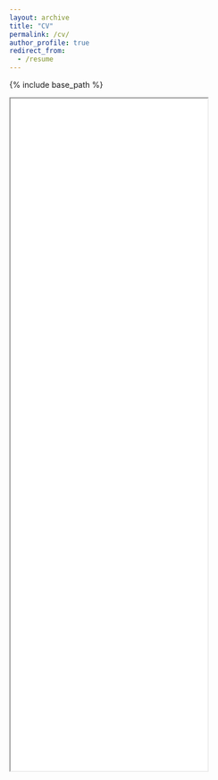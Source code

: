 ```yaml
---
layout: archive
title: "CV"
permalink: /cv/
author_profile: true
redirect_from:
  - /resume
---
```


{% include base_path %}

<iframe src="../files/Neelarun_CV_2025.pdf" width="70%" height="1200px"></iframe>
<!-- For a complete CV, you can download the [PDF](../files/Neelarun_CV_2025.pdf). -->
